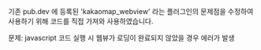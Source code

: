 기존 pub.dev 에 등록된 'kakaomap_webview' 라는 플러그인의 문제점을 수정하여 사용하기 위해 코드를 직접 가져와 사용하였습니다.

문제: javascript 코드 실행 시 웹뷰가 로딩이 완료되지 않았을 경우 에러가 발생  
